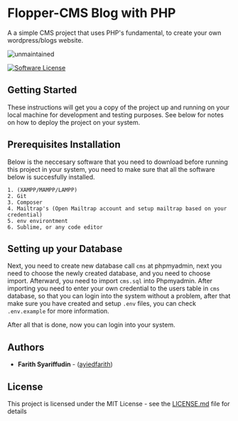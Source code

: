 Flopper-CMS Blog with PHP
=======================

A a simple CMS project that uses PHP's fundamental, to create your own wordpress/blogs website. 

![unmaintained](http://img.shields.io/badge/status-unmaintained-red.png)

<p align="left">

<a href="LICENSE"><img src="https://img.shields.io/github/license/ayiedfarith/cms" alt="Software License"></img></a>
</p>


## Getting Started

These instructions will get you a copy of the project up and running on your local machine for development and testing purposes. See below for notes on how to deploy the project on your system.

## Prerequisites Installation

Below is the neccesary software that you need to download before running this project in your system, you need to make sure that all the software below  is succesfully installed.

```
1. (XAMPP/MAMPP/LAMPP)
2. Git
3. Composer
4. Mailtrap's (Open Mailtrap account and setup mailtrap based on your credential)
5. env environtment
6. Sublime, or any code editor
```
## Setting up your Database
Next, you need to create new database call `cms` at phpmyadmin, next you need to choose the newly created database, and you need to choose import. Afterward, you need to import `cms.sql` into Phpmyadmin. After importing you need to enter your own credential to the users table in `cms` database, so that you can login into the system without a problem, after that make sure you have created and setup `.env` files, you can check `.env.example` for more information. 

After all that is done, now you can login into your system.

## Authors

* **Farith Syariffudin** - ([ayiedfarith](https://github.com/ayiedfarith))

## License

This project is licensed under the MIT License - see the [LICENSE.md](https://github.com/ayiedfarith/cms/blob/main/LICENSE) file for details


